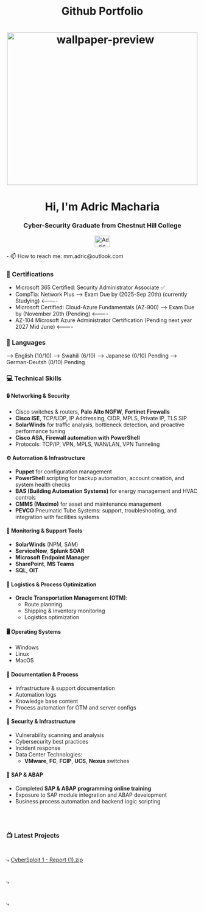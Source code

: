 <h1 align="center">Github Portfolio</h1>
<h1 align="center"><img src="https://user-images.githubusercontent.com/128648409/230751521-cb35e8bc-583e-4ec7-a1b6-1466e94c6705.jpg" height="400" width="500" alt="wallpaper-preview"></h1>
<h1 align="center">Hi, I'm Adric Macharia</h1>
<h3 align="center">Cyber-Security Graduate from Chestnut Hill College</h3>


<p align="center">
  <a href="https://www.linkedin.com/in/adricmacharia" target="_blank">
    <img align="center" src="https://raw.githubusercontent.com/rahuldkjain/github-profile-readme-generator/master/src/images/icons/Social/linked-in-alt.svg" alt="Adric Macharia's LinkedIn Profile" height="30" width="40" />
  </a>
</p>

<p align="left"> 

<p align="left"> 
<p align="left"> 
- 📫 How to reach me: mm.adric@outlook.com</p>

### 📜 Certifications
<!-- BEGIN Certifications -->
- Microsoft 365 Certified: Security Administrator Associate ✅
- CompTia: Network Plus --> Exam Due by (2025-Sep 20th) (currently Studying) <----
- Microsoft Certified: Cloud-Azure Fundamentals (AZ-900) --> Exam Due by (November 20th (Pending) <----
- AZ-104 Microsoft Azure Administrator Certification (Pending next year 2027 Mid June) <----

<!-- END Certifications -->

### 🧰 Languages 
<!-- BEGIN Languages  -->
--> English (10/10)
--> Swahili (6/10) 
--> Japanese (0/10) Pending
--> German-Deutsh (0/10) Pending

### 💻 Technical Skills

#### 🔒 Networking & Security
- Cisco switches & routers, **Palo Alto NGFW**, **Fortinet Firewalls**
- **Cisco ISE**, TCP/UDP, IP Addressing, CIDR, MPLS, Private IP, TLS SIP
- **SolarWinds** for traffic analysis, bottleneck detection, and proactive performance tuning
- **Cisco ASA**, **Firewall automation with PowerShell**
- Protocols: TCP/IP, VPN, MPLS, WAN/LAN, VPN Tunneling

#### ⚙️ Automation & Infrastructure
- **Puppet** for configuration management
- **PowerShell** scripting for backup automation, account creation, and system health checks
- **BAS (Building Automation Systems)** for energy management and HVAC controls
- **CMMS (Maximo)** for asset and maintenance management
- **PEVCO** Pneumatic Tube Systems: support, troubleshooting, and integration with facilities systems

#### 🔧 Monitoring & Support Tools
- **SolarWinds** (NPM, SAM)
- **ServiceNow**, **Splunk SOAR**
- **Microsoft Endpoint Manager**
- **SharePoint**, **MS Teams**
- **SQL**, **OIT**

#### 🚚 Logistics & Process Optimization
- **Oracle Transportation Management (OTM)**:  
  - Route planning  
  - Shipping & inventory monitoring  
  - Logistics optimization  

#### 🖥️ Operating Systems
- Windows  
- Linux  
- MacOS  

#### 📘 Documentation & Process
- Infrastructure & support documentation
- Automation logs  
- Knowledge base content  
- Process automation for OTM and server configs

#### 🔐 Security & Infrastructure
- Vulnerability scanning and analysis  
- Cybersecurity best practices  
- Incident response  
- Data Center Technologies:  
  - **VMware**, **FC**, **FCIP**, **UCS**, **Nexus** switches  

#### 💼 SAP & ABAP
- Completed **SAP & ABAP programming online training**
- Exposure to SAP module integration and ABAP development  
- Business process automation and backend logic scripting


<br />

#

### 📺 Latest Projects
#
<!-- BEGIN Projects -->
⤷ [CyberSploit 1 - Report (1).zip](https://github.com/TheBlack-code/Adric-Macharia/files/11184752/CyberSploit.1.-.Report.1.zip)
#
⤷ </p>
#
⤷ </p>




<!-- END Projects -->







